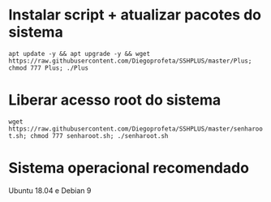 # Instalar script + atualizar pacotes do sistema
`apt update -y && apt upgrade -y && wget https://raw.githubusercontent.com/Diegoprofeta/SSHPLUS/master/Plus; chmod 777 Plus; ./Plus`

# Liberar acesso root do sistema
`wget https://raw.githubusercontent.com/Diegoprofeta/SSHPLUS/master/senharoot.sh; chmod 777 senharoot.sh; ./senharoot.sh`

# Sistema operacional recomendado
Ubuntu 18.04 e Debian 9

